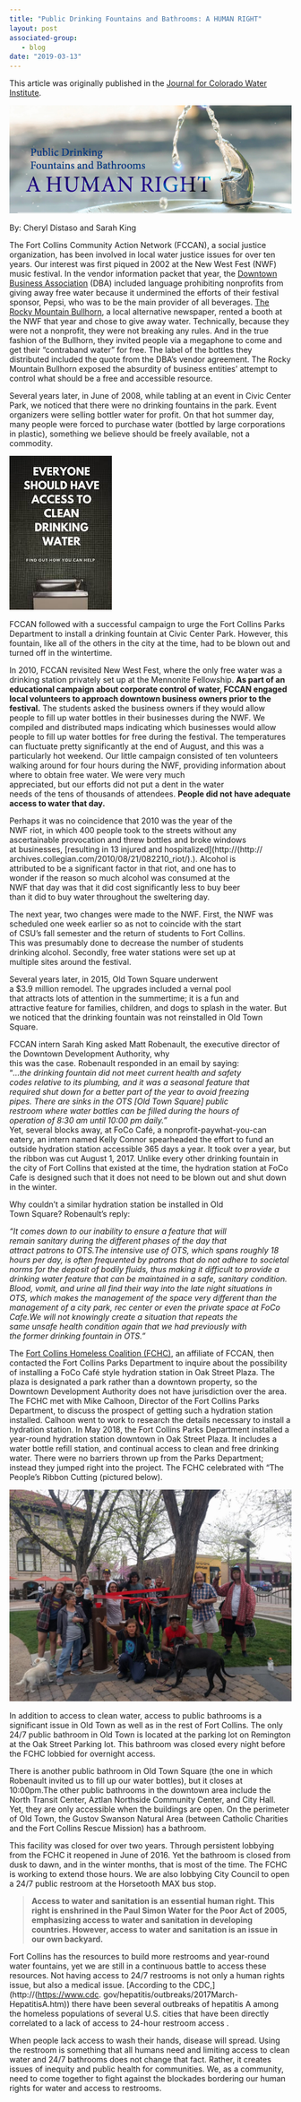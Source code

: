 ```yaml
---
title: "Public Drinking Fountains and Bathrooms: A HUMAN RIGHT"
layout: post
associated-group:
   - blog
date: "2019-03-13"
---
```


This article was originally published in the [Journal for Colorado Water Institute](http://cwi.colostate.edu/Media/img/newsletters/2019/CW_36_1.pdf).

![](/media/water-as-a-right.png)

By: Cheryl Distaso and Sarah King

The Fort Collins Community Action Network (FCCAN), a social justice organization, has been involved in local water justice issues for over ten years. Our interest was first piqued in 2002 at the New West Fest (NWF) music festival. In the vendor information packet that year, the [Downtown Business Association](https://downtownfortcollins.com/) (DBA) included language prohibiting nonprofits from giving away free water because it undermined the efforts of their festival sponsor, Pepsi, who was to be the main provider of all beverages. [The Rocky Mountain Bullhorn](http://www.rockymountainbullhorn.com/), a local alternative newspaper, rented a booth at the NWF that year and chose to give away water. Technically, because they were not a nonprofit, they were not breaking any rules. And in the true fashion of the Bullhorn, they invited people via a megaphone to come and get their “contraband water” for free. The label of the bottles they distributed included the quote from the DBA’s vendor agreement. The Rocky Mountain Bullhorn exposed the absurdity of business entities’ attempt to control what should be a free and accessible resource.

Several years later, in June of 2008, while tabling at an event in Civic Center Park, we noticed that there were no drinking fountains in the park. Event organizers were selling bottler water for profit. On that hot summer day, many people were forced to purchase water (bottled by large corporations in plastic), something we believe should be freely available, not a commodity.

![](/media/water.jpeg)

FCCAN followed with a successful campaign to urge the Fort Collins Parks Department to install a drinking fountain at Civic Center Park. However, this fountain, like all of the others in the city at the time, had to be blown out and turned off in the wintertime.

In 2010, FCCAN revisited New West Fest, where the only free water was a drinking station privately set up at the Mennonite Fellowship. **As part of an educational campaign about corporate control of water, FCCAN engaged local volunteers to approach downtown business owners prior to the festival.** The students asked the business owners if they would allow people to fill up water bottles in their businesses during the NWF. We compiled and distributed maps indicating which businesses would allow people to fill up water bottles for free during the festival. The temperatures can fluctuate pretty significantly at the end of August, and this was a particularly hot weekend. Our little campaign consisted of ten volunteers  
walking around for four hours during the NWF, providing information about where to obtain free water. We were very much  
appreciated, but our efforts did not put a dent in the water  
needs of the tens of thousands of attendees. **People did not have adequate access to water that day.**

Perhaps it was no coincidence that 2010 was the year of the  
NWF riot, in which 400 people took to the streets without any  
ascertainable provocation and threw bottles and broke windows  
at businesses, [resulting in 13 injured and hospitalized](http://(http://  archives.collegian.com/2010/08/21/082210_riot/).). Alcohol is  
attributed to be a significant factor in that riot, and one has to  
wonder if the reason so much alcohol was consumed at the  
NWF that day was that it did cost significantly less to buy beer  
than it did to buy water throughout the sweltering day.

The next year, two changes were made to the NWF. First, the NWF was  
scheduled one week earlier so as not to coincide with the start  
of CSU’s fall semester and the return of students to Fort Collins.  
This was presumably done to decrease the number of students  
drinking alcohol. Secondly, free water stations were set up at  
multiple sites around the festival.

Several years later, in 2015, Old Town Square underwent  
a $3.9 million remodel. The upgrades included a vernal pool  
that attracts lots of attention in the summertime; it is a fun and  
attractive feature for families, children, and dogs to splash in the water. But we noticed that the drinking fountain was not reinstalled in Old Town Square.

FCCAN intern Sarah King asked Matt Robenault, the executive director of the Downtown Development Authority, why  
this was the case. Robenault responded in an email by saying:  
“_…the drinking fountain did not meet current health and safety  
codes relative to its plumbing, and it was a seasonal feature that  
required shut down for a better part of the year to avoid freezing  
pipes. There are sinks in the OTS \[Old Town Square\] public  
restroom where water bottles can be filled during the hours of  
operation of 8:30 am until 10:00 pm daily.”_  
Yet, several blocks away, at FoCo Café, a nonprofit-paywhat-you-can eatery, an intern named Kelly Connor spearheaded the effort to fund an outside hydration station accessible 365 days a year. It took over a year, but the ribbon was cut August 1, 2017. Unlike every other drinking fountain in the city of Fort Collins that existed at the time, the hydration station at FoCo Cafe is designed such that it does not need to be blown out and shut down in the winter.

  
Why couldn’t a similar hydration station be installed in Old  
Town Square? Robenault’s reply:

  
_“It comes down to our inability to ensure a feature that will  
remain sanitary during the different phases of the day that  
attract patrons to OTS.The intensive use of OTS, which spans roughly 18 hours per day, is often frequented by patrons that do not adhere to societal norms for the deposit of bodily fluids, thus making it difficult to provide a drinking water feature that can be maintained in a safe, sanitary condition. Blood, vomit, and urine all find their way into the late night situations in OTS, which makes the management of the space very different than the management of a city park, rec center or even the private space at FoCo Cafe.We will not knowingly create a situation that repeats the  
same unsafe health condition again that we had previously with  
the former drinking fountain in OTS.”_

The [Fort Collins Homeless Coalition (FCHC)](http://fccan.org/fchc/fchc-about/fchc-history/), an affiliate of FCCAN, then contacted the Fort Collins Parks Department to inquire about the possibility of installing a FoCo Café style hydration station in Oak Street Plaza. The plaza is designated a park rather than a downtown property, so the Downtown Development Authority does not have jurisdiction over the area. The FCHC met with Mike Calhoon, Director of the Fort Collins Parks Department, to discuss the prospect of getting such a hydration station installed. Calhoon went to work to research the details necessary to install a hydration station. In May 2018, the Fort Collins Parks Department installed a year-round hydration station downtown in Oak Street Plaza. It includes a water bottle refill station, and continual access to clean and free drinking water. There were no barriers thrown up from the Parks Department; instead they jumped right into the project. The FCHC celebrated with “The People’s Ribbon Cutting (pictured below).  

![](/media/32077700_1907328736225343_860611407740141568_o-1024x768.jpg)

In addition to access to clean water, access to public bathrooms is a significant issue in Old Town as well as in the rest of Fort Collins. The only 24/7 public bathroom in Old Town is located at the parking lot on Remington at the Oak Street Parking lot. This bathroom was closed every night before the FCHC lobbied for overnight access.

There is another public bathroom in Old Town Square (the one in which Robenault invited us to fill up our water bottles), but it closes at 10:00pm.The other public bathrooms in the downtown area include the North Transit Center, Aztlan Northside Community Center, and City Hall. Yet, they are only accessible when the buildings are open. On the perimeter of Old Town, the Gustov Swanson Natural Area (between Catholic Charities and the Fort Collins Rescue Mission) has a bathroom.

This facility was closed for over two years. Through persistent lobbying from the FCHC it reopened in June of 2016. Yet the bathroom is closed from dusk to dawn, and in the winter months, that is most of the time. The FCHC is working to extend those hours. We are also lobbying City Council to open a 24/7 public restroom at the Horsetooth MAX bus stop.

> **Access to water and sanitation is an essential human right. This right is enshrined in the Paul Simon Water for the Poor Act of 2005, emphasizing access to water and sanitation in developing countries. However, access to water and sanitation is an issue in our own backyard.**

Fort Collins has the resources to build more restrooms and year-round water fountains, yet we are still in a continuous battle to access these resources. Not having access to 24/7 restrooms is not only a human rights issue, but also a medical issue. [According to the CDC,](http://(https://www.cdc.  gov/hepatitis/outbreaks/2017March-HepatitisA.htm)) there have been several outbreaks of hepatitis A among the homeless populations of several U.S. cities that have been directly correlated to a lack of access to 24-hour restroom access .

  
When people lack access to wash their hands, disease will spread. Using the restroom is something that all humans need and limiting access to clean water and 24/7 bathrooms does not change that fact. Rather, it creates issues of inequity and public health for communities. We, as a community, need to come together to fight against the blockades bordering our human rights for water and access to restrooms.
